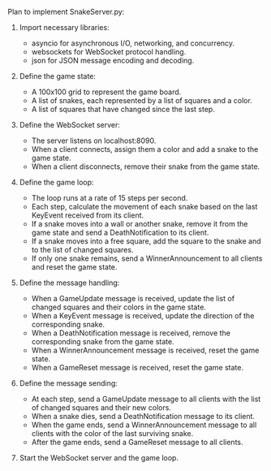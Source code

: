 Plan to implement SnakeServer.py:

1. Import necessary libraries:
    - asyncio for asynchronous I/O, networking, and concurrency.
    - websockets for WebSocket protocol handling.
    - json for JSON message encoding and decoding.

2. Define the game state:
    - A 100x100 grid to represent the game board.
    - A list of snakes, each represented by a list of squares and a color.
    - A list of squares that have changed since the last step.

3. Define the WebSocket server:
    - The server listens on localhost:8090.
    - When a client connects, assign them a color and add a snake to the game state.
    - When a client disconnects, remove their snake from the game state.

4. Define the game loop:
    - The loop runs at a rate of 15 steps per second.
    - Each step, calculate the movement of each snake based on the last KeyEvent received from its client.
    - If a snake moves into a wall or another snake, remove it from the game state and send a DeathNotification to its client.
    - If a snake moves into a free square, add the square to the snake and to the list of changed squares.
    - If only one snake remains, send a WinnerAnnouncement to all clients and reset the game state.

5. Define the message handling:
    - When a GameUpdate message is received, update the list of changed squares and their colors in the game state.
    - When a KeyEvent message is received, update the direction of the corresponding snake.
    - When a DeathNotification message is received, remove the corresponding snake from the game state.
    - When a WinnerAnnouncement message is received, reset the game state.
    - When a GameReset message is received, reset the game state.

6. Define the message sending:
    - At each step, send a GameUpdate message to all clients with the list of changed squares and their new colors.
    - When a snake dies, send a DeathNotification message to its client.
    - When the game ends, send a WinnerAnnouncement message to all clients with the color of the last surviving snake.
    - After the game ends, send a GameReset message to all clients.

7. Start the WebSocket server and the game loop.